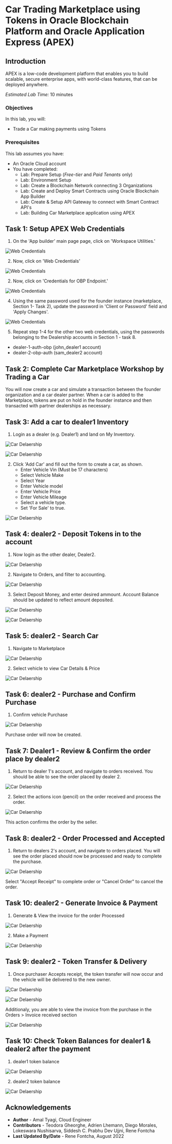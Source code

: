 # Car Trading Marketplace using Tokens in Oracle Blockchain Platform and Oracle Application Express (APEX)

## Introduction

APEX is a low-code development platform that enables you to build scalable, secure enterprise apps, with world-class features, that can be deployed anywhere.

*Estimated Lab Time:* 10 minutes

### Objectives

In this lab, you will:
- Trade a Car making payments using Tokens

### Prerequisites
This lab assumes you have:
- An Oracle Cloud account
- You have completed:
    - Lab: Prepare Setup (*Free-tier* and *Paid Tenants* only)
    - Lab: Environment Setup
    - Lab: Create a Blockchain Network connecting 3 Organizations
    - Lab: Create and Deploy Smart Contracts using Oracle Blockchain App Builder
    - Lab: Create & Setup API Gateway to connect with Smart Contract API's
    - Lab: Building Car Marketplace application using APEX

## Task 1: Setup APEX Web Credentials

1. On the 'App builder' main page page, click on 'Workspace Utilities.'

  ![Web Credentials](images/4-apex-5-1.png)

2. Now, click on 'Web Credentials'

  ![Web Credentials](images/4-apex-5-2.png)

2. Now, click on 'Credentials for OBP Endpoint.'

  ![Web Credentials](images/4-apex-5-3.png)

4. Using the same password used for the founder instance (marketplace, Section 1- Task 2), update the password in 'Client or Password' field and 'Apply Changes'. 

  ![Web Credentials](images/4-apex-5-4.png)

5. Repeat step 1-4 for the other two web credentials, using the passwords belonging to the Dealership accounts in Section 1 - task 8.
  - dealer-1-auth-obp (john_dealer1 account)
  - dealer-2-obp-auth (sam_dealer2 account)

## Task 2: Complete Car Marketplace Workshop by Trading a Car

You will now create a car and simulate a transaction between the founder organization and a car dealer partner. When a car is added to the Marketplace, tokens are put on hold in the founder instance and then transacted with partner dealerships as necessary.

## Task 3: Add a car to dealer1 Inventory 

1. Login as a dealer (e.g. Dealer1) and land on My Inventory.

  ![Car Delaership](images/dealer1-login.png)

  ![Car Delaership](images/apex-myinventory.png)


2. Click 'Add Car' and fill out the form to create a car, as shown. 
    - Enter Vehicle Vin (Must be 17 characters)
    - Select Vehicle Make
    - Select Year
    - Enter Vehicle model
    - Enter Vehicle Price
    - Enter Vehicle Mileage
    - Select a vehicle type.
    - Set 'For Sale' to true.

  ![Car Delaership](images/apex-addcar.png)

## Task 4: dealer2 - Deposit Tokens in to the account

1. Now login as the other dealer, Dealer2.

  ![Car Delaership](images/dealer2-login.png)

2. Navigate to Orders, and filter to accounting. 

  ![Car Delaership](images/apex-accounting.png)

3. Select Deposit Money, and enter desired ammount. Account Balance should be updated to reflect amount deposited. 

  ![Car Delaership](images/apex-depositmoney.png)

  ![Car Delaership](images/apex-accountbalance.png)

## Task 5: dealer2 - Search Car

1. Navigate to Marketplace 

  ![Car Delaership](images/apex-viewmarketplace.png)

2. Select vehicle to view Car Details & Price

  ![Car Delaership](images/apex-carDetailspayment.png)

## Task 6: dealer2 - Purchase and Confirm Purchase

1. Confirm vehicle Purchase 

  ![Car Delaership](images/apex-confirmpayment.png)

Purchase order will now be created.

## Task 7: Dealer1 - Review & Confirm the order place by dealer2

1. Return to dealer 1's account, and navigate to orders received. You should be able to see the order placed by dealer 2. 

  ![Car Delaership](images/apex-myOrders.png)
   
2. Select the actions icon (pencil) on the order received and process the order. 

  ![Car Delaership](images/apex-processorder.png)

This action confirms the order by the seller. 

## Task 8: dealer2 - Order Processed and Accepted

1. Return to dealers 2's account, and navigate to orders placed. You will see the order placed should now be processed and ready to complete the purchase. 

  ![Car Delaership](images/apex-confirmreceipt.png)

Select "Accept Receipt" to complete order or "Cancel Order" to cancel the order. 

## Task 10: dealer2 - Generate Invoice & Payment

1. Generate & View the invoice for the order Processed

  ![Car Delaership](images/apex-invoice-details.png)

2. Make a Payment

 ![Car Delaership](images/apex-proceed-payment.png)


## Task 9: dealer2 - Token Transfer & Delivery
1. Once purchaser Accepts receipt, the token transfer will now occur and the vehicle will be delivered to the new owner. 

  ![Car Delaership](images/apex-vehicledelivered.png)

  ![Car Delaership](images/apex-vehicledeliverdtodelaer.png)

Additionaly, you are able to view the invoice from the purchase in the Orders > Invoice received section

  ![Car Delaership](images/apex-invoicereceived.png)

## Task 10: Check Token Balances for dealer1 & dealer2 after the payment

1. dealer1 token balance

 ![Car Delaership](images/apex-dealer1-balance.png)

2. dealer2 token balance

 ![Car Delaership](images/apex-dealer2-balance.png)


<!-- 10. 

5. Proceed to payment by clicking a car in the Marketplace. This car will disappear from the Marketplace when sold.

5. When a transaction begins, it will show up in the 'Orders' tab. Here, you will see that the car you created is currently pending sale.

6. Click on the pencil icon next to this pending order and click 'Process Order.' Here, the car will go back to the dealer who submitted the order. This dealer can **Filter data** by 'Orders Placed' to see that the transaction has processed. They can then 'Accept Receipt' to purchase or simply 'Withdraw Order.'

--describe tokenization-- tokens will be put on hold while transaction is processed and order is confirmed -->

## Acknowledgements
* **Author** - Amal Tyagi, Cloud Engineer
* **Contributors** -  Teodora Gheorghe, Adrien Lhemann, Diego Morales, Lokeswara Nushisarva, Siddesh C. Prabhu Dev Ujjni, Rene Fontcha
* **Last Updated By/Date** - Rene Fontcha, August 2022
